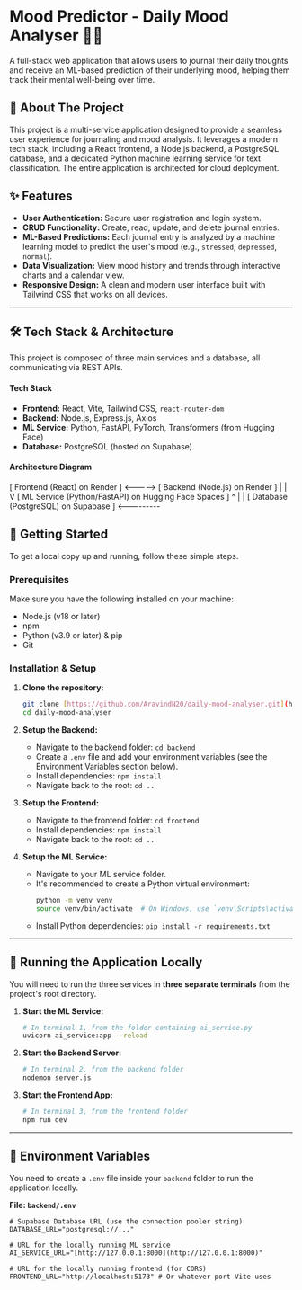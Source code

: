 # Mood Predictor - Daily Mood Analyser 🧠✨

A full-stack web application that allows users to journal their daily thoughts and receive an ML-based prediction of their underlying mood, helping them track their mental well-being over time.



## 📝 About The Project

This project is a multi-service application designed to provide a seamless user experience for journaling and mood analysis. It leverages a modern tech stack, including a React frontend, a Node.js backend, a PostgreSQL database, and a dedicated Python machine learning service for text classification. The entire application is architected for cloud deployment.

## ✨ Features

* **User Authentication:** Secure user registration and login system.
* **CRUD Functionality:** Create, read, update, and delete journal entries.
* **ML-Based Predictions:** Each journal entry is analyzed by a machine learning model to predict the user's mood (e.g., `stressed`, `depressed`, `normal`).
* **Data Visualization:** View mood history and trends through interactive charts and a calendar view.
* **Responsive Design:** A clean and modern user interface built with Tailwind CSS that works on all devices.

---

## 🛠️ Tech Stack & Architecture

This project is composed of three main services and a database, all communicating via REST APIs.

#### Tech Stack
* **Frontend:** React, Vite, Tailwind CSS, `react-router-dom`
* **Backend:** Node.js, Express.js, Axios
* **ML Service:** Python, FastAPI, PyTorch, Transformers (from Hugging Face)
* **Database:** PostgreSQL (hosted on Supabase)

#### Architecture Diagram
[ Frontend (React) on Render ] <-----> [ Backend (Node.js) on Render ]
|
|
V
[ ML Service (Python/FastAPI) on Hugging Face Spaces ]
^
|
|
[ Database (PostgreSQL) on Supabase ] <---------
## 🚀 Getting Started

To get a local copy up and running, follow these simple steps.

### Prerequisites

Make sure you have the following installed on your machine:
* Node.js (v18 or later)
* npm
* Python (v3.9 or later) & pip
* Git

### Installation & Setup

1.  **Clone the repository:**
    ```bash
    git clone [https://github.com/AravindN20/daily-mood-analyser.git](https://github.com/AravindN20/daily-mood-analyser.git)
    cd daily-mood-analyser
    ```

2.  **Setup the Backend:**
    * Navigate to the backend folder: `cd backend`
    * Create a `.env` file and add your environment variables (see the Environment Variables section below).
    * Install dependencies: `npm install`
    * Navigate back to the root: `cd ..`

3.  **Setup the Frontend:**
    * Navigate to the frontend folder: `cd frontend`
    * Install dependencies: `npm install`
    * Navigate back to the root: `cd ..`

4.  **Setup the ML Service:**
    * Navigate to your ML service folder.
    * It's recommended to create a Python virtual environment:
        ```bash
        python -m venv venv
        source venv/bin/activate  # On Windows, use `venv\Scripts\activate`
        ```
    * Install Python dependencies: `pip install -r requirements.txt`

---

## 🏃 Running the Application Locally

You will need to run the three services in **three separate terminals** from the project's root directory.

1.  **Start the ML Service:**
    ```bash
    # In terminal 1, from the folder containing ai_service.py
    uvicorn ai_service:app --reload
    ```

2.  **Start the Backend Server:**
    ```bash
    # In terminal 2, from the backend folder
    nodemon server.js
    ```

3.  **Start the Frontend App:**
    ```bash
    # In terminal 3, from the frontend folder
    npm run dev
    ```

---

## 🔑 Environment Variables

You need to create a `.env` file inside your `backend` folder to run the application locally.

**File: `backend/.env`**
```env
# Supabase Database URL (use the connection pooler string)
DATABASE_URL="postgresql://..."

# URL for the locally running ML service
AI_SERVICE_URL="[http://127.0.0.1:8000](http://127.0.0.1:8000)"

# URL for the locally running frontend (for CORS)
FRONTEND_URL="http://localhost:5173" # Or whatever port Vite uses
